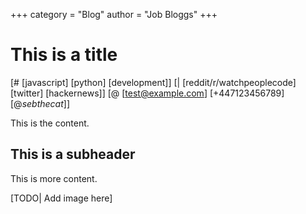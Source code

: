 +++
category = "Blog"
author = "Job Bloggs"
+++

# This is a title
[# [javascript] [python] [development]]
[| [reddit/r/watchpeoplecode] [twitter] [hackernews]]
[@ [test@example.com] [+447123456789] [@_sebthecat_]]

This is the content.

## This is a subheader

This is more content.

[TODO| Add image here]